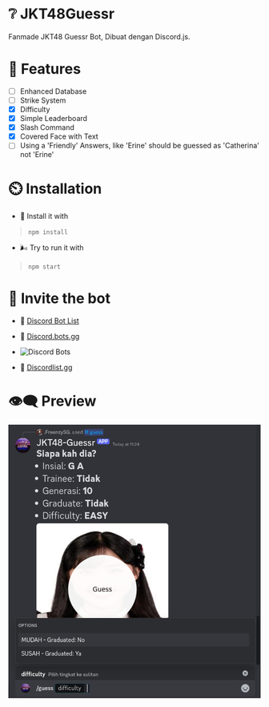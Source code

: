 # ❔ JKT48Guessr
Fanmade JKT48 Guessr Bot, Dibuat dengan Discord.js.

# 🧾 Features
- [ ] Enhanced Database
- [ ] Strike System
- [x] Difficulty
- [x] Simple Leaderboard
- [x] Slash Command
- [x] Covered Face with Text
- [ ] Using a 'Friendly' Answers, like 'Erine' should be guessed as 'Catherina' not 'Erine'

# ⏲️ Installation 
- 🔗 Install it with
> ```npm install```
- 🌬️ Try to run it with
> ```npm start```

# 🔗 Invite the bot
- 🌟 [Discord Bot List](https://discordbotlist.com/bots/jkt48-guessr)
- 🌟 [Discord.bots.gg](https://discord.bots.gg/bots/1322127650583478362)

- ![Discord Bots](https://top.gg/api/widget/1322127650583478362.svg)

- 🌟 [Discordlist.gg](https://discordlist.gg/bot/1322127650583478362)

# 👁️‍🗨️ Preview
![Preview](https://raw.githubusercontent.com/FrenzY8/JKT48Guessr/refs/heads/main/.github/Preview.jpg)
